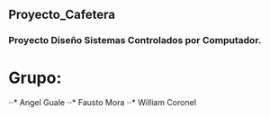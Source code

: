 ## Proyecto_Cafetera
### Proyecto Diseño Sistemas Controlados por Computador.

# Grupo:
⋅⋅*  Angel Guale
⋅⋅* Fausto Mora 
⋅⋅* William Coronel

